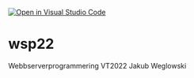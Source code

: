 [![Open in Visual Studio Code](https://classroom.github.com/assets/open-in-vscode-f059dc9a6f8d3a56e377f745f24479a46679e63a5d9fe6f495e02850cd0d8118.svg)](https://classroom.github.com/online_ide?assignment_repo_id=6933365&assignment_repo_type=AssignmentRepo)
# wsp22
Webbserverprogrammering VT2022
Jakub Weglowski